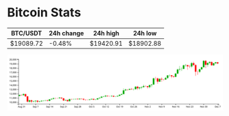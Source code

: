 # Bitcoin Stats

BTC/USDT|24h change|24h high|24h low|
|---|---|---|---|
|$19089.72|-0.48%|$19420.91|$18902.88|

<img src="./chart.svg">
